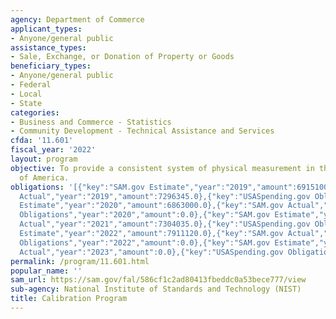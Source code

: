 ```yaml
---
agency: Department of Commerce
applicant_types:
- Anyone/general public
assistance_types:
- Sale, Exchange, or Donation of Property or Goods
beneficiary_types:
- Anyone/general public
- Federal
- Local
- State
categories:
- Business and Commerce - Statistics
- Community Development - Technical Assistance and Services
cfda: '11.601'
fiscal_year: '2022'
layout: program
objective: To provide a consistent system of physical measurement in the United States
  of America.
obligations: '[{"key":"SAM.gov Estimate","year":"2019","amount":6915100.0},{"key":"SAM.gov
  Actual","year":"2019","amount":7296345.0},{"key":"USASpending.gov Obligations","year":"2019","amount":0.0},{"key":"SAM.gov
  Estimate","year":"2020","amount":6863000.0},{"key":"SAM.gov Actual","year":"2020","amount":5630740.0},{"key":"USASpending.gov
  Obligations","year":"2020","amount":0.0},{"key":"SAM.gov Estimate","year":"2021","amount":7310120.0},{"key":"SAM.gov
  Actual","year":"2021","amount":7304035.0},{"key":"USASpending.gov Obligations","year":"2021","amount":0.0},{"key":"SAM.gov
  Estimate","year":"2022","amount":7911120.0},{"key":"SAM.gov Actual","year":"2022","amount":7646312.0},{"key":"USASpending.gov
  Obligations","year":"2022","amount":0.0},{"key":"SAM.gov Estimate","year":"2023","amount":7926698.0},{"key":"SAM.gov
  Actual","year":"2023","amount":0.0},{"key":"USASpending.gov Obligations","year":"2023","amount":0.0}]'
permalink: /program/11.601.html
popular_name: ''
sam_url: https://sam.gov/fal/586cf1c2ad80413fbeddc0a53bece777/view
sub-agency: National Institute of Standards and Technology (NIST)
title: Calibration Program
---
```

